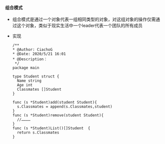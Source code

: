 #### 组合模式

- 组合模式是通过一个对象代表一组相同类型的对象，对这组对象的操作仅需通过这个对象，类似于现实生活中一个leader代表一个团队的所有成员

- 实现

  ```
  /**
  * @Author: CiachoG
  * @Date: 2020/5/21 16:01
  * @Description：
   */
  package main
  
  type Student struct {
  	Name string
  	Age int
  	Classmates []Student
  }
  
  func (s *Student)add(student Student){
  	s.Classmates = append(s.Classmates,student)
  }
  func (s *Student)remove(student Student){
  	//…………
  }
  func (s *Student)List()[]Student  {
  	return s.Classmates
  }
  ```

  

  